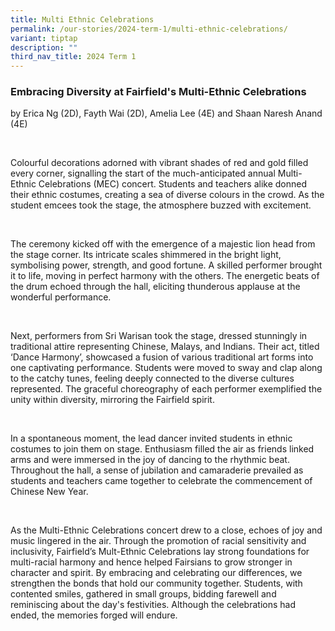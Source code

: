 ```yaml
---
title: Multi Ethnic Celebrations
permalink: /our-stories/2024-term-1/multi-ethnic-celebrations/
variant: tiptap
description: ""
third_nav_title: 2024 Term 1
---
```

<h3><strong>Embracing Diversity at Fairfield's Multi-Ethnic Celebrations</strong></h3>
<p></p>
<p>by Erica Ng (2D), Fayth Wai (2D), Amelia Lee (4E) and Shaan Naresh Anand
(4E)</p>
<p>&nbsp;</p>
<p>Colourful decorations adorned with vibrant shades of red and gold filled
every corner, signalling the start of the much-anticipated annual Multi-Ethnic
Celebrations (MEC) concert. Students and teachers alike donned their ethnic
costumes, creating a sea of diverse colours in the crowd. As the student
emcees took the stage, the atmosphere buzzed with excitement.</p>
<p>&nbsp;</p>
<p>The ceremony kicked off with the emergence of a majestic lion head from
the stage corner. Its intricate scales shimmered in the bright light, symbolising
power, strength, and good fortune. A skilled performer brought it to life,
moving in perfect harmony with the others. The energetic beats of the drum
echoed through the hall, eliciting thunderous applause at the wonderful
performance.</p>
<p>&nbsp;</p>
<p>Next, performers from Sri Warisan took the stage, dressed stunningly in
traditional attire representing Chinese, Malays, and Indians. Their act,
titled ‘Dance Harmony’, showcased a fusion of various traditional art forms
into one captivating performance. Students were moved to sway and clap
along to the catchy tunes, feeling deeply connected to the diverse cultures
represented. The graceful choreography of each performer exemplified the
unity within diversity, mirroring the Fairfield spirit.</p>
<p>&nbsp;</p>
<p>In a spontaneous moment, the lead dancer invited students in ethnic costumes
to join them on stage. Enthusiasm filled the air as friends linked arms
and were immersed in the joy of dancing to the rhythmic beat. Throughout
the hall, a sense of jubilation and camaraderie prevailed as students and
teachers came together to celebrate the commencement of Chinese New Year.</p>
<p>&nbsp;</p>
<p>As the Multi-Ethnic Celebrations concert drew to a close, echoes of joy
and music lingered in the air. Through the promotion of racial sensitivity
and inclusivity, Fairfield’s Mult-Ethnic Celebrations lay strong foundations
for multi-racial harmony and hence helped Fairsians to grow stronger in
character and spirit. By embracing and celebrating our differences, we
strengthen the bonds that hold our community together. Students, with contented
smiles, gathered in small groups, bidding farewell and reminiscing about
the day's festivities. Although the celebrations had ended, the memories
forged will endure.</p>
<p>&nbsp;</p>
<p>&nbsp;</p>
